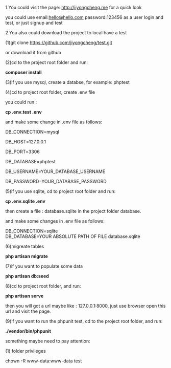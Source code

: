 1.You could visit the page: http://jiyongcheng.me for a quick look

you could use email:hello@hello.com password:123456 as a user login and test, or just signup and test

2.You also could download the project to local have a test

(1)git clone https://github.com/jiyongcheng/test.git 

or download it from github

(2)cd to the project root folder and run:

**composer install**

(3)if you use mysql, create a databse, for example: phptest

(4)cd to project root folder, create .env file

you could run : 

**cp  .env.test .env**

and make some change in .env file as follows:

DB_CONNECTION=mysql

DB_HOST=127.0.0.1

DB_PORT=3306

DB_DATABASE=phptest

DB_USERNAME=YOUR_DATABASE_USERNAME

DB_PASSWORD=YOUR_DATABASE_PASSWORD

(5)if you use sqlite, cd to project root folder and run:

**cp .env.sqlite .env**

then create a file : database.sqlite in the project folder database.

and make some changes in .env file as follows:

DB_CONNECTION=sqlite   
DB_DATABASE=YOUR ABSOLUTE PATH OF FILE database.sqlite

(6)migreate tables

**php artisan migrate**

(7)if you want to populate some data

**php artisan db:seed**

(8)cd to project root folder, and run:

**php artisan serve**

then you will got a url maybe like : 127.0.0.1:8000, just use browser open this url and visit the page.

(9)if you want to run the phpunit test, cd to the project root folder, and run:

**./vendor/bin/phpunit**


something maybe need to pay attention:

(1) folder privileges 

chown -R www-data:www-data test